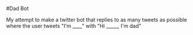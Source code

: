 #Dad Bot

My attempt to make a twitter bot that replies to as many tweets as possible where the user tweets "I'm ____" with "Hi _____, I'm dad"